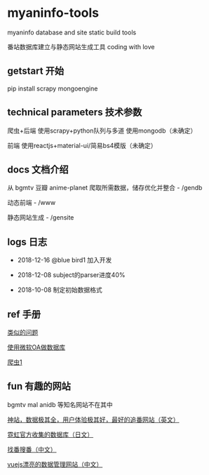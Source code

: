 # myaninfo-tools
myaninfo database and site static build tools

番站数据库建立与静态网站生成工具 coding with love


## getstart 开始
pip install scrapy mongoengine

## technical parameters 技术参数
爬虫+后端 使用scrapy+python队列与多道 使用mongodb（未确定）

前端 使用reactjs+material-ui/简易bs4模版（未确定）

## docs 文档介绍
从 bgmtv 豆瓣 anime-planet 爬取所需数据，储存优化并整合 - /gendb

动态前端 - /www

静态网站生成 - /gensite

## logs 日志
* 2018-12-16 @blue bird1 加入开发

* 2018-12-08 subject的parser进度40%

* 2018-10-08 制定初始数据格式

## ref 手册
[类似的问题](https://bbs.saraba1st.com/2b/thread-1344972-1-1.html)

[使用微软OA做数据库](https://zhuanlan.zhihu.com/p/23331725)

[爬虫1](https://github.com/AllenTom/BangumiSpider)

## fun 有趣的网站
bgmtv mal anidb 等知名网站不在其中

[神站，数据极其全，用户体验极其好，最好的追番网站（英文）](https://www.anime-planet.com)

[霓虹官方收集的数据库（日文）](https://mediaarts-db.bunka.go.jp)

[找番搜番（中文）](https://neets.cc)

[vuejs漂亮的数据管理网站（中文）](http://dudulu.moe/bangumi)
